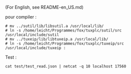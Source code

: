(For English, see README-en_US.md)

pour compiler :

    # mv ../sutil/lib/libsutil.a /usr/local/lib/
    # ln -s /home/leicht/Programmes/fox/tuxplc/sutil/src /usr/local/include/sutil
    # mv ../tuxeip/lib/libtuxeip.a /usr/local/lib/
    # ln -s /home/leicht/Programmes/fox/tuxplc/tuxeip/src /usr/local/include/tuxeip :

Test :

    cat test/test_read.json | netcat -q 10 localhost 17560

